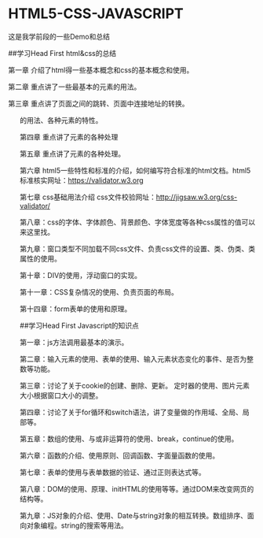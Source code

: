 # HTML5-CSS-JAVASCRIPT
这是我学前段的一些Demo和总结

##学习Head First  html&css的总结

第一章 介绍了html得一些基本概念和css的基本概念和使用。

第二章 重点讲了一些最基本的元素的用法。

第三章 重点讲了页面之间的跳转、页面中连接地址的转换。<ul>的用法、各种元素的特性。

第四章  重点讲了</a>元素的各种处理

第五章 重点讲了<img>元素的各种处理。

第六章 html5一些特性和标准的介绍，如何编写符合标准的html文档。html5标准核实网址：https://validator.w3.org

第七章 css基础用法介绍  css文件校验网址：http://jigsaw.w3.org/css-validator/

第八章：css的字体、字体颜色、背景颜色、字体宽度等各种css属性的值可以来这里找。

第九章：窗口类型不同加载不同css文件、负责css文件的设置、类、伪类、类属性的使用。

第十章：DIV的使用，浮动窗口的实现。

第十一章：CSS复杂情况的使用、负责页面的布局。

第十四章：form表单的使用和原理。

##学习Head First Javascript的知识点

第一章：js方法调用最基本的演示。

第二章：输入元素的使用、表单的使用、输入元素状态变化的事件、是否为整数等功能。

第三章：讨论了关于cookie的创建、删除、更新。 定时器的使用、图片元素大小根据窗口大小的调整。

第四章：讨论了关于for循环和switch语法，讲了变量做的作用域、全局、局部等。

第五章：数组的使用、与或非运算符的使用、break，continue的使用。

第六章：函数的介绍、使用原则、回调函数、字面量函数的使用。

第七章：表单的使用与表单数据的验证、通过正则表达式等。

第八章：DOM的使用、原理、initHTML的使用等等。通过DOM来改变网页的结构等。

第九章：JS对象的介绍、使用、Date与string对象的相互转换。数组排序、面向对象编程。string的搜索等用法。

